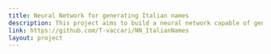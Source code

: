 ```yaml
---
title: Neural Network for generating Italian names
description: This project aims to build a neural network capable of generating Italian names.
link: https://github.com/T-vaccari/NN_ItalianNames
layout: project
---
```



